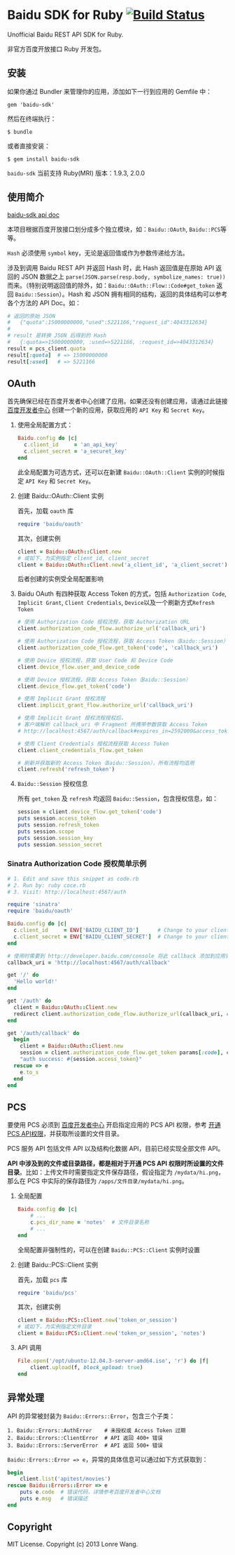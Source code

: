 # Baidu SDK for Ruby [![Build Status](https://travis-ci.org/lonre/baidu-sdk-ruby.png?branch=master)](https://travis-ci.org/lonre/baidu-sdk-ruby)

Unofficial Baidu REST API SDK for Ruby.

非官方百度开放接口 Ruby 开发包。

## 安装

如果你通过 Bundler 来管理你的应用，添加如下一行到应用的 Gemfile 中：

    gem 'baidu-sdk'

然后在终端执行：

    $ bundle

或者直接安装：

    $ gem install baidu-sdk

`baidu-sdk` 当前支持 Ruby(MRI) 版本：1.9.3, 2.0.0

## 使用简介
[baidu-sdk api doc](http://rubydoc.info/gems/baidu-sdk/frames)

本项目根据百度开放接口划分成多个独立模块，如：`Baidu::OAuth`, `Baidu::PCS`等等。

`Hash` 必须使用 `symbol` key，无论是返回值或作为参数传递给方法。

涉及到调用 Baidu REST API 并返回 Hash 时，此 Hash 返回值是在原始 API 返回的 JSON 数据之上 `parse(JSON.parse(resp.body, symbolize_names: true))` 而来。（特别说明返回值的除外，如：`Baidu::OAuth::Flow::Code#get_token` 返回 `Baidu::Session`）。Hash 和 JSON 拥有相同的结构，返回的具体结构可以参考各个方法的 API Doc。如：

```ruby
# 返回的原始 JSON
#   {"quota":15000000000,"used":5221166,"request_id":4043312634}
#
# result 是转换 JSON 后得到的 Hash
#   {:quota=>15000000000, :used=>5221166, :request_id=>4043312634}
result = pcs_client.quota
result[:quota]  # => 15000000000
result[:used]   # => 5221166
```

## OAuth
首先确保已经在百度开发者中心创建了应用。如果还没有创建应用，请通过此链接 [百度开发者中心](http://developer.baidu.com/console) 创建一个新的应用，获取应用的 `API Key` 和 `Secret Key`。

1. 使用全局配置方式：

    ```ruby
    Baidu.config do |c|
      c.client_id     = 'an_api_key'
      c.client_secret = 'a_securet_key'
    end
    ```
    此全局配置为可选方式，还可以在新建 `Baidu::OAuth::Client` 实例的时候指定 `API Key` 和 `Secret Key`。

2. 创建 Baidu::OAuth::Client 实例

    首先，加载 `oauth` 库

    ```ruby
    require 'baidu/oauth'
    ```
    其次，创建实例

    ```ruby
    client = Baidu::OAuth::Client.new
    # 或如下，为实例指定 client_id, client_secret
    client = Baidu::OAuth::Client.new('a_client_id', 'a_client_secret')
    ```
    后者创建的实例受全局配置影响

3. Baidu OAuth 有四种获取 Access Token 的方式，包括 `Authorization Code`, `Implicit Grant`, `Client Credentials`, `Device`以及一个刷新方式`Refresh Token`

    ```ruby
    # 使用 Authorization Code 授权流程，获取 Authorization URL
    client.authorization_code_flow.authorize_url('callback_uri')

    # 使用 Authorization Code 授权流程，获取 Access Token（Baidu::Session）
    client.authorization_code_flow.get_token('code', 'callback_uri')

    # 使用 Device 授权流程，获取 User Code 和 Device Code
    client.device_flow.user_and_device_code

    # 使用 Device 授权流程，获取 Access Token（Baidu::Session）
    client.device_flow.get_token('code')

    # 使用 Implicit Grant 授权流程
    client.implicit_grant_flow.authorize_url('callback_uri')

    # 使用 Implicit Grant 授权流程授权后，
    # 客户端解析 callback_uri 中 Fragment 所携带参数获取 Access Token
    # http://localhost:4567/auth/callback#expires_in=2592000&access_token=3.c79b45...

    # 使用 Client Credentials 授权流程获取 Access Token
    client.client_credentials_flow.get_token

    # 刷新并获取新的 Access Token（Baidu::Session），所有流程均适用
    client.refresh('refresh_token')
    ```

4. `Baidu::Session` 授权信息

    所有 `get_token` 及 `refresh` 均返回 `Baidu::Session`，包含授权信息，如：

    ```ruby
    session = client.device_flow.get_token('code')
    puts session.access_token
    puts session.refresh_token
    puts session.scope
    puts session.session_key
    puts session.session_secret
    ```

### Sinatra Authorization Code 授权简单示例

```ruby
# 1. Edit and save this snippet as code.rb
# 2. Run by: ruby coce.rb
# 3. Visit: http://localhost:4567/auth

require 'sinatra'
require 'baidu/oauth'

Baidu.config do |c|
  c.client_id     = ENV['BAIDU_CLIENT_ID']      # Change to your client_id
  c.client_secret = ENV['BAIDU_CLIENT_SECRET']  # Change to your client_secret
end

# 使用时需要到 http://developer.baidu.com/console 将此 callback 添加到应用安全设置中
callback_uri = 'http://localhost:4567/auth/callback'

get '/' do
  'Hello world!'
end

get '/auth' do
  client = Baidu::OAuth::Client.new
  redirect client.authorization_code_flow.authorize_url(callback_uri, confirm_login: true)
end

get '/auth/callback' do
  begin
    client = Baidu::OAuth::Client.new
    session = client.authorization_code_flow.get_token params[:code], callback_uri
    "auth success: #{session.access_token}"
  rescue => e
    e.to_s
  end
end
```

## PCS
要使用 PCS 必须到 [百度开发者中心](http://developer.baidu.com/console) 开启指定应用的 PCS API 权限，参考 [开通PCS API权限](http://developer.baidu.com/wiki/index.php?title=docs/pcs/guide/api_approve)，并获取所设置的文件目录。

PCS 服务 API 包括文件 API 以及结构化数据 API，目前已经实现全部文件 API。

**API 中涉及到的文件或目录路径，都是相对于开通 PCS API 权限时所设置的文件目录**。比如：上传文件时需要指定文件保存路径，假设指定为 `/mydata/hi.png`，那么在 PCS 中实际的保存路径为 `/apps/文件目录/mydata/hi.png`。

1. 全局配置

    ```ruby
    Baidu.config do |c|
        # ...
        c.pcs_dir_name = 'notes'  # 文件目录名称
        # ...
    end
    ```
    全局配置非强制性的，可以在创建 `Baidu::PCS::Client` 实例时设置

2. 创建 Baidu::PCS::Client 实例

    首先，加载 `pcs` 库

    ```ruby
    require 'baidu/pcs'
    ```
    其次，创建实例

    ```ruby
    client = Baidu::PCS::Client.new('token_or_session')
    # 或如下，为实例指定文件目录
    client = Baidu::PCS::Client.new('token_or_session', 'notes')
    ```

3. API 调用

    ```ruby
    File.open('/opt/ubuntu-12.04.3-server-amd64.iso', 'r') do |f|
        client.upload(f, block_upload: true)
    end
    ```

## 异常处理
API 的异常被封装为 `Baidu::Errors::Error`，包含三个子类：

```
1. Baidu::Errors::AuthError    # 未授权或 Access Token 过期
2. Baidu::Errors::ClientError  # API 返回 400+ 错误
3. Baidu::Errors::ServerError  # API 返回 500+ 错误
```

`Baidu::Errors::Error => e`，异常的具体信息可以通过如下方式获取到：

```ruby
begin
    client.list('apitest/movies')
rescue Baidu::Errors::Error => e
    puts e.code  # 错误代码，详情参考百度开发者中心文档
    puts e.msg   # 错误描述
end
```

## Copyright
MIT License. Copyright (c) 2013 Lonre Wang.

